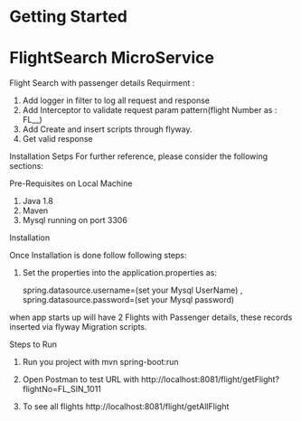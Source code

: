 # Getting Started
# FlightSearch MicroService

Flight Search with passenger details  Requirment : 
 1. Add logger in filter to log all request and response
 2. Add Interceptor to validate request param pattern(flight Number as : FL_<ALPHA>_<NUMERIC>)
 3. Add Create and insert scripts through flyway.
 4. Get valid response 
  
Installation Setps
For further reference, please consider the following sections:

Pre-Requisites on Local Machine
   1. Java 1.8
   2. Maven
   3. Mysql running on port 3306

Installation

Once Installation is done follow following steps:

1. Set the properties into the application.properties as:

     spring.datasource.username=(set your Mysql UserName) ,
     spring.datasource.password=(set your Mysql password)

when app starts up will have 2 Flights with Passenger details, these records inserted via flyway Migration scripts.

Steps to Run

1. Run you project with mvn spring-boot:run 

2. Open Postman to test URL with http://localhost:8081/flight/getFlight?flightNo=FL_SIN_1011
   
3. To see all flights  http://localhost:8081/flight/getAllFlight
